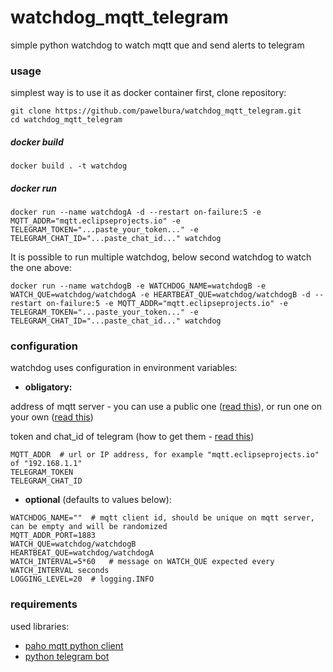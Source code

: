 # watchdog_mqtt_telegram
simple python watchdog to watch mqtt que and send alerts to telegram

### usage
simplest way is to use it as docker container
first, clone repository:
```
git clone https://github.com/pawelbura/watchdog_mqtt_telegram.git
cd watchdog_mqtt_telegram
```
##### docker build
```
docker build . -t watchdog  
```
##### docker run
```
docker run --name watchdogA -d --restart on-failure:5 -e MQTT_ADDR="mqtt.eclipseprojects.io" -e TELEGRAM_TOKEN="...paste_your_token..." -e TELEGRAM_CHAT_ID="...paste_chat_id..." watchdog
```
It is possible to run multiple watchdog, below second watchdog to watch the one above:
```
docker run --name watchdogB -e WATCHDOG_NAME=watchdogB -e WATCH_QUE=watchdog/watchdogA -e HEARTBEAT_QUE=watchdog/watchdogB -d --restart on-failure:5 -e MQTT_ADDR="mqtt.eclipseprojects.io" -e TELEGRAM_TOKEN="...paste_your_token..." -e TELEGRAM_CHAT_ID="...paste_chat_id..." watchdog
```

### configuration
watchdog uses configuration in environment variables:
- **obligatory:**

address of mqtt server - you can use a public one ([read this]([http://mqtt.eclipseprojects.io/)), or run one on your own ([read this](https://github.com/eclipse/mosquitto))

token and chat_id of telegram (how to get them - [read this](https://core.telegram.org/bots))
```
MQTT_ADDR  # url or IP address, for example "mqtt.eclipseprojects.io" of "192.168.1.1"
TELEGRAM_TOKEN
TELEGRAM_CHAT_ID
```
- **optional** (defaults to values below):
```
WATCHDOG_NAME=""  # mqtt client id, should be unique on mqtt server, can be empty and will be randomized
MQTT_ADDR_PORT=1883
WATCH_QUE=watchdog/watchdogB
HEARTBEAT_QUE=watchdog/watchdogA
WATCH_INTERVAL=5*60   # message on WATCH_QUE expected every WATCH_INTERVAL seconds
LOGGING_LEVEL=20  # logging.INFO
```

### requirements
used libraries:
- [paho mqtt python client](https://www.eclipse.org/paho/index.php?page=clients/python/index.php)
- [python telegram bot](https://github.com/python-telegram-bot/python-telegram-bot)